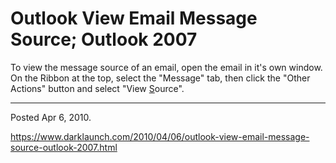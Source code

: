 # Outlook View Email Message Source; Outlook 2007

To view the message source of an email, open the email in it's own window. On the Ribbon at the top, select the "Message" tab, then click the "Other Actions" button and select "View <u>S</u>ource".

---

Posted Apr 6, 2010.

https://www.darklaunch.com/2010/04/06/outlook-view-email-message-source-outlook-2007.html